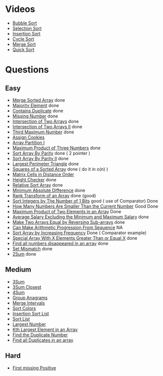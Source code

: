 # Videos
- [Bubble Sort](https://youtu.be/F5MZyqRp_IM)
- [Selection Sort](https://youtu.be/Nd4SCCIHFWk)
- [Insertion Sort](https://youtu.be/By_5-RRqVeE)
- [Cycle Sort](https://www.youtube.com/watch?v=JfinxytTYFQ&list=RDCMUCBGOUQHNNtNGcGzVq5rIXjw&start_radio=1&rv=JfinxytTYFQ&t=2)
- [Merge Sort](https://youtu.be/iKGAgWdgoRk)
- [Quick Sort](https://youtu.be/Z8svOqamag8)

# Questions

## Easy
- [Merge Sorted Array](https://leetcode.com/problems/merge-sorted-array/) done
- [Majority Element](https://leetcode.com/problems/majority-element/) done
- [Contains Duplicate](https://leetcode.com/problems/contains-duplicate/) done
- [Missing Number](https://leetcode.com/problems/missing-number/) done
- [Intersection of Two Arrays](https://leetcode.com/problems/intersection-of-two-arrays/) done
- [Intersection of Two Arrays II](https://leetcode.com/problems/intersection-of-two-arrays-ii/) done
- [Third Maximum Number](https://leetcode.com/problems/third-maximum-number/) done
- [Assign Cookies](https://leetcode.com/problems/assign-cookies/)
- [Array Partition I](https://leetcode.com/problems/array-partition-i/)
- [Maximum Product of Three Numbers](https://leetcode.com/problems/maximum-product-of-three-numbers/) done
- [Sort Array By Parity](https://leetcode.com/problems/sort-array-by-parity/) done ( 2 pointer )
- [Sort Array By Parity II](https://leetcode.com/problems/sort-array-by-parity-ii/) done
- [Largest Perimeter Triangle](https://leetcode.com/problems/largest-perimeter-triangle/) done
- [Squares of a Sorted Array](https://leetcode.com/problems/squares-of-a-sorted-array/) done ( do it in o(n) )
- [Matrix Cells in Distance Order](https://leetcode.com/problems/matrix-cells-in-distance-order/)
- [Height Checker](https://leetcode.com/problems/height-checker/) done
- [Relative Sort Array](https://leetcode.com/problems/relative-sort-array/) done
- [Minimum Absolute Difference](https://leetcode.com/problems/minimum-absolute-difference/) done
- [Rank Transform of an Array](https://leetcode.com/problems/rank-transform-of-an-array/) done (good)
- [Sort Integers by The Number of 1 Bits](https://leetcode.com/problems/sort-integers-by-the-number-of-1-bits/) good ( use of Comparator) Done
- [How Many Numbers Are Smaller Than the Current Number](https://leetcode.com/problems/how-many-numbers-are-smaller-than-the-current-number/) Good Done
- [Maximum Product of Two Elements in an Array](https://leetcode.com/problems/maximum-product-of-two-elements-in-an-array/) Done 
- [Average Salary Excluding the Minimum and Maximum Salary](https://leetcode.com/problems/average-salary-excluding-the-minimum-and-maximum-salary/) done
- [Make Two Arrays Equal by Reversing Sub-arrays](https://leetcode.com/problems/make-two-arrays-equal-by-reversing-sub-arrays/) done
- [Can Make Arithmetic Progression From Sequence](https://leetcode.com/problems/can-make-arithmetic-progression-from-sequence/) NA
- [Sort Array by Increasing Frequency](https://leetcode.com/problems/sort-array-by-increasing-frequency/) Done ( Comparator example)
- [Special Array With X Elements Greater Than or Equal X](https://leetcode.com/problems/special-array-with-x-elements-greater-than-or-equal-x/) done
- [Find all numbers disappeared in an array](https://leetcode.com/problems/find-all-numbers-disappeared-in-an-array/) done
- [Set Mismatch](https://leetcode.com/problems/set-mismatch/) done
- [2Sum](https://leetcode.com/problems/two-sum/) done

## Medium
- [3Sum](https://leetcode.com/problems/3sum/)
- [3Sum Closest](https://leetcode.com/problems/3sum-closest/)
- [4Sum](https://leetcode.com/problems/4sum/)
- [Group Anagrams](https://leetcode.com/problems/group-anagrams/)
- [Merge Intervals](https://leetcode.com/problems/merge-intervals/)
- [Sort Colors](https://leetcode.com/problems/sort-colors/)
- [Insertion Sort List](https://leetcode.com/problems/insertion-sort-list/)
- [Sort List](https://leetcode.com/problems/sort-list/)
- [Largest Number](https://leetcode.com/problems/largest-number/)
- [Kth Largest Element in an Array](https://leetcode.com/problems/kth-largest-element-in-an-array/)
- [Find the Duplicate Number](https://leetcode.com/problems/find-the-duplicate-number/)
- [Find all Duplicates in an array](https://leetcode.com/problems/find-all-duplicates-in-an-array/)

## Hard
- [First missing Positive](https://leetcode.com/problems/first-missing-positive/)
